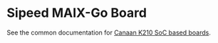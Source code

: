 # Sipeed MAIX-Go Board

See the common documentation for
[Canaan K210 SoC based boards](../../canaan/k210-common/README.md).
